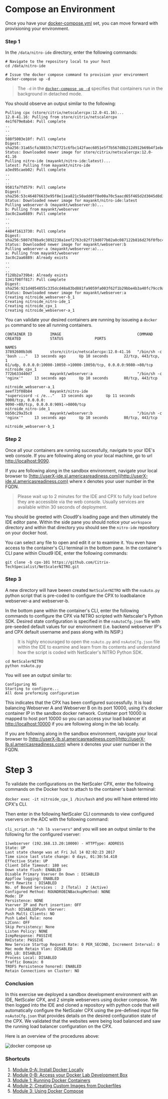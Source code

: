 # Compose an Environment

Once you have your [docker-compose.yml](../Exercise-1/scripts/docker-compose.yml) set, you can move forward with provisioning your environment. 

### Step 1

In the `/data/nitro-ide` directory, enter the following commands: 

```
# Navigate to the repository local to your host
cd /data/nitro-ide

# Issue the docker compose command to provision your environment
docker-compose up -d 
```
  > The `-d` in the [`docker-compose up -d`](https://docs.docker.com/compose/reference/up/) specifies that containers run in the background in detached mode. 

You should observe an output similar to the following: 

```
Pulling cpx (store/citrix/netscalercpx:12.0-41.16)...
12.0-41.16: Pulling from store/citrix/netscalercpx
4e1f679e8ab4: Pull complete
..
..
..
588f5003e10f: Pull complete
Digest: sha256:31a65cfa38833c747721c6fbc142faec6051e5f7b567d8b212d912b69b4f1ebe
Status: Downloaded newer image for store/citrix/netscalercpx:12.0-41.16
Pulling nitro-ide (mayankt/nitro-ide:latest)...
latest: Pulling from mayankt/nitro-ide
a3ed95caeb02: Pull complete
..
..
..
9581fa7fd579: Pull complete
Digest: sha256:53c464876633e95f8e11ea821c50add0ff8e00a70c5aacd65f465d2d3045d8d3
Status: Downloaded newer image for mayankt/nitro-ide:latest
Pulling webserver-b (mayankt/webserver:b)...
b: Pulling from mayankt/webserver
3ac0c2aa6889: Pull complete
..
..
..
4484f1613730: Pull complete
Digest: sha256:5807d78ba9c3892238a1eef2763c82f719d077b02a0c087122b816d276f0fbc4
Status: Downloaded newer image for mayankt/webserver:b
Pulling webserver-a (mayankt/webserver:a)...
a: Pulling from mayankt/webserver
3ac0c2aa6889: Already exists
..
..
..
f128b2a739b4: Already exists
1341f98ff817: Pull complete
Digest: sha256:921d4054855c335dcd48a83bd881fa9059fa003f62f1b29bbe4b3a40fc79cc9a
Status: Downloaded newer image for mayankt/webserver:a
Creating nitroide_webserver-b_1
Creating nitroide_nitro-ide_1
Creating nitroide_cpx_1
Creating nitroide_webserver-a_1
```
You can validate your desired containers are running by issueing a `docker ps` command to see all running containers.  

```
CONTAINER ID        IMAGE                                  COMMAND                  CREATED             STATUS              PORTS             
                                                                     NAMES
37892600b3d6        store/citrix/netscalercpx:12.0-41.16   "/bin/sh -c 'bash ..."   13 seconds ago      Up 10 seconds       22/tcp, 443/tcp, 1
61/udp, 0.0.0.0:10000-10050->10000-10050/tcp, 0.0.0.0:9080->80/tcp   nitroide_cpx_1
772b633440d7        mayankt/webserver:a                    "/bin/sh -c 'nginx'"     13 seconds ago      Up 10 seconds       80/tcp, 443/tcp   
                                                                     nitroide_webserver-a_1
aeef73f08b84        mayankt/nitro-ide                      "supervisord -c /e..."   13 seconds ago      Up 11 seconds       3000/tcp, 0.0.0.0:
9090->80/tcp, 0.0.0.0:9091->8000/tcp                                 nitroide_nitro-ide_1
bb50c29a35c8        mayankt/webserver:b                    "/bin/sh -c 'nginx'"     13 seconds ago      Up 10 seconds       80/tcp, 443/tcp   
                                                                     nitroide_webserver-b_1
``` 

### Step 2

Once all your containers are running successfully, navigate to your IDE's web console. If you are following along on your local machine, go to url [http://localhost:9090](http://localhost:9090).

If you are following along in the sandbox environment, navigate your local browser to [http://userX-ide.sl.americasreadiness.com](http://userX-ide.sl.americasreadiness.com) where `X` denotes your user number in the FQDN. 

  >Please wait up to 2 minutes for the IDE and CPX to fully load before they are accessible via the web console. Usually services are available within 30 seconds of deployment. 

You should be greeted with Cloud9's loading page and then ultimately the IDE editor pane. Within the side pane you should notice your `workspace` directory and within that directory you should see the `nitro-ide` repository on your docker host. 

You can select any file to open and edit it or to examine it. You even have access to the container's CLI terminal in the bottom pane. In the container's CLI pane within Cloud9 IDE, enter the following commands: 

`git clone -b cpx-101 https://github.com/Citrix-TechSpecialist/NetScalerNITRO.git`

### Step 3

A new directory will have beeen created `NetScalerNITRO` with the `nsAuto.py` python script that is pre-coded to configure the CPX to loadbalance webserver-a and webserver-b. 

In the bottom pane within the container's CLI, enter the following commands to configure the CPX via NITRO scripted with Netscaler's Python SDK. Desired state configuration is specified in the `nsAutoCfg.json` file with pre-seeded default values for our environment (i.e. backend webserver IP's and CPX default username and pass along with its NSIP.)

  >It is highly encouraged to open the `nsAuto.py` and `nsAutoCfg.json` file within the IDE to examine and learn from its contents and understand how the script is coded with NetScaler's NITRO Python SDK. 

```
cd NetScalerNITRO
python nsAuto.py
```

You will see an output similar to: 

```
Configuring NS 
Starting to configure...
All done preforming configuration
```

This indicates that the CPX has been configured successfully. It is load balancing Webserver A and Webserver B on its port 10000, using it's docker container IP in the sandbox docker network. Container port 10000 is mapped to host port 10000 so you can access your load balancer at [http://localhost:10000](http://localhost:10000) if you are following along in the lab locally.

If you are following along in the sandbox environment, navigate your local browser to [http://userX-lb.sl.americasreadiness.com](http://userX-lb.sl.americasreadiness.com) where `X` denotes your user number in the FQDN. 

# Step 3

To validate the configurations on the NetScaler CPX, enter the following commands on the Docker host to attach to the container's bash terminal: 

`docker exec -it nitroide_cpx_1 /bin/bash` and you will have entered into CPX's CLI. 

Then enter in the following NetScaler CLI commands to view configured vservers on the ADC with the following command: 

`cli_script.sh "sh lb vservers"` and you will see an output similar to the following for the configured vserver: 

```
1)webserver (192.168.13.20:10000) - HTTPType: ADDRESS 
State: UP
Last state change was at Fri Jul 14 02:02:23 2017
Time since last state change: 0 days, 01:30:54.410
Effective State: UP
Client Idle Timeout: 180 sec
Down state flush: ENABLED
Disable Primary Vserver On Down : DISABLED
Appflow logging: ENABLED
Port Rewrite : DISABLED
No. of Bound Services :  2 (Total)  2 (Active)
Configured Method: ROUNDROBINBackupMethod: NONE
Mode: IP
Persistence: NONE
Vserver IP and Port insertion: OFF 
Push: DISABLEDPush VServer: 
Push Multi Clients: NO
Push Label Rule: none
L2Conn: OFF
Skip Persistency: None
Listen Policy: NONE
IcmpResponse: PASSIVE
RHIstate: PASSIVE
New Service Startup Request Rate: 0 PER_SECOND, Increment Interval: 0
Mac mode Retain Vlan: DISABLED
DBS_LB: DISABLED
Process Local: DISABLED
Traffic Domain: 0
TROFS Persistence honored: ENABLED
Retain Connections on Cluster: NO
```

### Conclusion

In this exercise we deployed a sandbox development environment with an IDE, NetScaler CPX, and 2 simple webservers using docker compose. We then logged into the IDE and cloned a repository with python code that will automatically configure the NetScaler CPX using the pre-defined input file `nsAutoCfg.json` that provides details on the desired configuration state of the CPX. We validated that the websites were being load balanced and saw the running load balancer configuration on the CPX. 

Here is an overview of the procedures above: 

![docker compose up](./images/docker-compose-up.gif)

### Shortcuts

1. [Module 0-A: Install Docker Locally](https://hub.docker.com/?next=https%3A%2F%2Fhub.docker.com%2F)
2. [Module 0-B: Access your Docker Lab Development Box](../../Module-0)
2. [Module 1: Running Docker Containers](../../Module-1)
3. [Module 2: Creating Custom Images from Dockerfiles](../../Module-2)
4. [Module 3: Using Docker Compose](../../Module-3)

